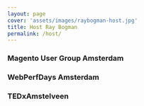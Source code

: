 ```yaml
---
layout: page
cover: 'assets/images/raybogman-host.jpg'
title: Host Ray Bogman
permalink: /host/
---
```


### Magento User Group Amsterdam

### WebPerfDays Amsterdam

### TEDxAmstelveen
